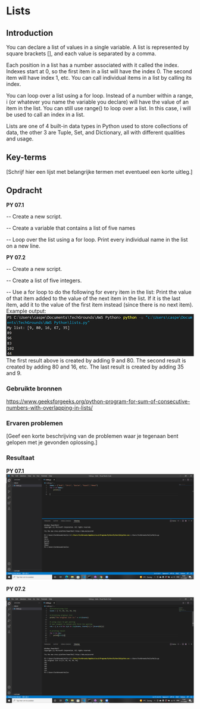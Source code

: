 # Lists
## Introduction
You can declare a list of values in a single variable. A list is represented by square brackets [], and each value is separated by a comma.

Each position in a list has a number associated with it called the index. Indexes start at 0, so the first item in a list will have the index 0. The second item will have index 1, etc. You can call individual items in a list by calling its index.

You can loop over a list using a for loop. Instead of a number within a range, i (or whatever you name the variable you declare) will have the value of an item in the list. You can still use range() to loop over a list. In this case, i will be used to call an index in a list.

Lists are one of 4 built-in data types in Python used to store collections of data, the other 3 are Tuple, Set, and Dictionary, all with different qualities and usage.


## Key-terms
[Schrijf hier een lijst met belangrijke termen met eventueel een korte uitleg.]

## Opdracht
**PY 07.1**

-- Create a new script.

-- Create a variable that contains a list of five names

-- Loop over the list using a for loop. Print every individual name in the list on a new line.

**PY 07.2**

-- Create a new script.

-- Create a list of five integers.

-- Use a for loop to do the following for every item in the list:
Print the value of that item added to the value of the next item in the list. If it is the last item, add it to the value of the first item instead (since there is no next item).
Example output:
![List](/00_includes/Python/List07.2.png)
The first result above is created by adding 9 and 80. The second result is created by adding 80 and 16, etc. The last result is created by adding 35 and 9.

### Gebruikte bronnen
https://www.geeksforgeeks.org/python-program-for-sum-of-consecutive-numbers-with-overlapping-in-lists/

### Ervaren problemen
[Geef een korte beschrijving van de problemen waar je tegenaan bent gelopen met je gevonden oplossing.]

### Resultaat
 **PY 07.1**
 ![py07.1](/00_includes/Python/PY07.1.png) 

 **PY 07.2**
 
 ![PY07.2](/00_includes/Python/PY%2007-2.png)
